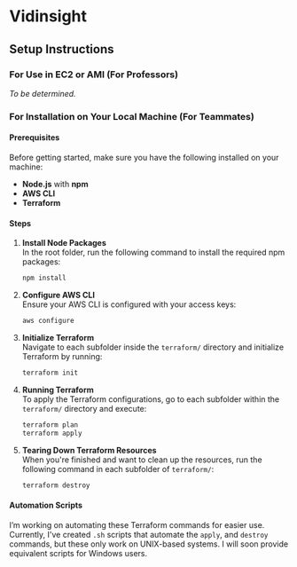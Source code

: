 # Vidinsight

## Setup Instructions

### For Use in EC2 or AMI (For Professors)
*To be determined.*

### For Installation on Your Local Machine (For Teammates)

#### Prerequisites
Before getting started, make sure you have the following installed on your machine:
- **Node.js** with **npm**
- **AWS CLI**
- **Terraform**

#### Steps

1. **Install Node Packages**  
   In the root folder, run the following command to install the required npm packages:
   ```bash
   npm install
   ```

2. **Configure AWS CLI**  
   Ensure your AWS CLI is configured with your access keys:
   ```bash
   aws configure
   ```

3. **Initialize Terraform**  
   Navigate to each subfolder inside the `terraform/` directory and initialize Terraform by running:
   ```bash
   terraform init
   ```

4. **Running Terraform**  
   To apply the Terraform configurations, go to each subfolder within the `terraform/` directory and execute:
   ```bash
   terraform plan
   terraform apply
   ```

5. **Tearing Down Terraform Resources**  
   When you're finished and want to clean up the resources, run the following command in each subfolder of `terraform/`:
   ```bash
   terraform destroy
   ```

#### Automation Scripts
I’m working on automating these Terraform commands for easier use. Currently, I've created `.sh` scripts that automate the `apply`, and `destroy` commands, but these only work on UNIX-based systems. I will soon provide equivalent scripts for Windows users.
